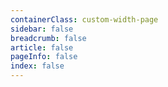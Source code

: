 ```yaml
---
containerClass: custom-width-page
sidebar: false
breadcrumb: false
article: false
pageInfo: false
index: false
---
```


<script setup>
import LinkNavigator from "@LinkNavigator";
</script>

<LinkNavigator />
